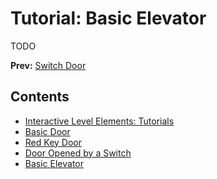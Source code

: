 # Tutorial: Basic Elevator
TODO

**Prev:** [Switch Door](local://InfTut_SwitchDoor)
## Contents
  * [Interactive Level Elements: Tutorials](local://Inf_Tutorials)
  * [Basic Door](local://InfTut_BasicDoor)
  * [Red Key Door](local://InfTut_RedKeyDoor)
  * [Door Opened by a Switch](local://InfTut_SwitchDoor)
  * [Basic Elevator](local://InfTut_BasicElevator)